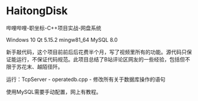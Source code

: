 # HaitongDisk
哔哩哔哩-职坐标-C++项目实战-网盘系统

Windows 10 
Qt 5.15.2
mingw81_64
MySQL 8.0

新手敲代码，这个项目前前后后花费半个月，写了视频里所有的功能。源代码只保证能运行，不保证代码规范。此项目总结了B站评论区网友的一些经验，包括但不限于苏花末、越陌径阡。

运行：TcpServer - operatedb.cpp - 修改所有关于数据库操作的语句

使用MySQL需要手动配置，网上有教程。
